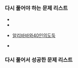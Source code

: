 ### 다시 풀어야 하는 문제 리스트

- [수들의합]: "https://github.com/minjae8138/Algorithm/blob/main/Infl/Simulation/%EC%88%98%EB%93%A4%EC%9D%98%ED%95%A9.py"

- [동전교환]: https://github.com/minjae8138/Algorithm/blob/main/Infl/DynamicProgramming/%EB%8F%99%EC%A0%84%EA%B5%90%ED%99%98.py	"냅색알고리즘"

- [알리바바와40인의도둑](https://github.com/minjae8138/Algorithm/blob/main/Infl/DynamicProgramming/%EC%95%8C%EB%A6%AC%EB%B0%94%EB%B0%94%EC%99%8040%EC%9D%B8%EC%9D%98%EB%8F%84%EB%91%91.py)

- 

  





### 다시 풀어서 성공한 문제 리스트